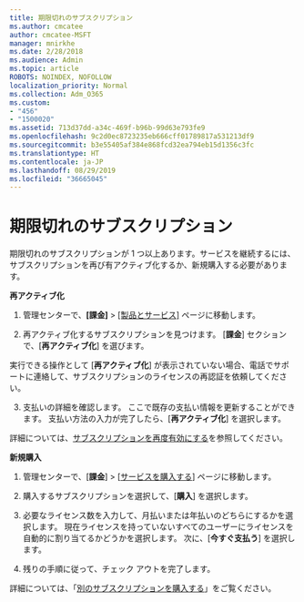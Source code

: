 ```yaml
---
title: 期限切れのサブスクリプション
ms.author: cmcatee
author: cmcatee-MSFT
manager: mnirkhe
ms.date: 2/28/2018
ms.audience: Admin
ms.topic: article
ROBOTS: NOINDEX, NOFOLLOW
localization_priority: Normal
ms.collection: Adm_O365
ms.custom:
- "456"
- "1500020"
ms.assetid: 713d37dd-a34c-469f-b96b-99d63e793fe9
ms.openlocfilehash: 9c2d0ec8723235eb666cff01789817a531213df9
ms.sourcegitcommit: b3e55405af384e868fcd32ea794eb15d1356c3fc
ms.translationtype: HT
ms.contentlocale: ja-JP
ms.lasthandoff: 08/29/2019
ms.locfileid: "36665045"
---
```

# <a name="expired-subscription"></a>期限切れのサブスクリプション

期限切れのサブスクリプションが 1 つ以上あります。サービスを継続するには、サブスクリプションを再び有アクティブ化するか、新規購入する必要があります。
  
**再アクティブ化**
  
1. 管理センターで、**[課金]** \> [[製品とサービス]](https://go.microsoft.com/fwlink/p/?linkid=842054) ページに移動します。

2. 再アクティブ化するサブスクリプションを見つけます。 [**課金**] セクションで、[**再アクティブ化**] を選びます。

実行できる操作として [**再アクティブ化**] が表示されていない場合、電話でサポートに連絡して、サブスクリプションのライセンスの再認証を依頼してください。

3. 支払いの詳細を確認します。 ここで既存の支払い情報を更新することができます。 支払い方法の入力が完了したら、[**再アクティブ化**] を選択します。

詳細については、[サブスクリプションを再度有効にする](https://docs.microsoft.com/office365/admin/subscriptions-and-billing/reactivate-your-subscription)を参照してください。

**新規購入**
  
1. 管理センターで、[**課金**] \> [[サービスを購入する](https://go.microsoft.com/fwlink/p/?linkid=868433)] ページに移動します。

2. 購入するサブスクリプションを選択して、[**購入**] を選択します。

3. 必要なライセンス数を入力して、月払いまたは年払いのどちらにするかを選択します。 現在ライセンスを持っていないすべてのユーザーにライセンスを自動的に割り当てるかどうかを選択します。 次に、[**今すぐ支払う**] を選択します。

4. 残りの手順に従って、チェック アウトを完了します。

詳細については、「[別のサブスクリプションを購入する](https://docs.microsoft.com/office365/admin/subscriptions-and-billing/buy-another-subscription)」をご覧ください。